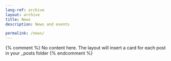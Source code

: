 ```yaml
---
lang-ref: archive
layout: archive
title: News
description: News and events

permalink: /news/
---
```

{% comment %}
  No content here. The layout will insert a card for each post in your _posts folder
{% endcomment %}
